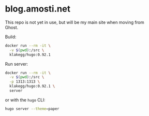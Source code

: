 # blog.amosti.net

This repo is not yet in use, but will be my main site when moving from Ghost.

Build:
```sh
docker run --rm -it \
  -v $(pwd):/src \
  klakegg/hugo:0.92.1
```

Run server:

```sh
docker run --rm -it \
  -v $(pwd):/src \
  -p 1313:1313 \
  klakegg/hugo:0.92.1 \
  server
```

or with the `hugo` CLI:

```sh
hugo server --theme=paper
```

